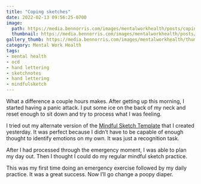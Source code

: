 ```yaml
---
title: "Coping sketches"
date: 2022-02-13 09:56:25-0700
image: 
  path: https://media.bennorris.com/images/mentalworkhealth/posts/coping-sketches.jpg
  thumbnail: https://media.bennorris.com/images/mentalworkhealth/posts/thumbnails/coping-sketches.jpg
gallery_thumb: https://media.bennorris.com/images/mentalworkhealth/thumbs/coping-sketches.jpg
category: Mental Work Health
tags:
- mental health
- ocd
- hand lettering
- sketchnotes
- hand lettering
- mindfulsketch
---
```


What a difference a couple hours makes. After getting up this morning, I started having a panic attack. I put some ice on the back of my neck and reset enough to sit down and try to process what I was feeling.

I tried out my alternate version of the [Mindful Sketch Template](https://bennorris.com/mindful-sketch-template/) that I created yesterday. It was perfect because I didn’t have to be capable of enough thought to identify emotions on my own. It was just a recognition task.

After I had processed through the emergency moment, I was able to plan my day out. Then I thought I could do my regular mindful sketch practice.

This was my first time doing an emergency exercise followed by my daily practice. It was a great success. Now I’ll go change a poopy diaper.
